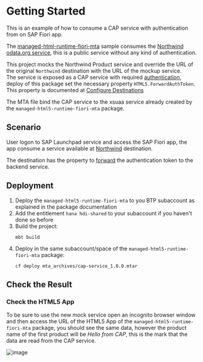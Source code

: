 # Getting Started

This is an example of how to consume a CAP service with authentication from on SAP Fiori app.

The [managed-html-runtime-fiori-mta](https://github.com/SAP-samples/multi-cloud-html5-apps-samples/tree/master/managed-html5-runtime-fiori-mta) sample consumes the [Northwind odata.org service](https://github.com/SAP-samples/multi-cloud-html5-apps-samples/blob/master/managed-html5-runtime-fiori-mta/destination.json), this is a public service without any kind of authentication.

This project mocks the Northwind Product service and override the URL of the original `Northwind` destination with the URL of the mockup service.  
The service is exposed as a CAP service with required [authentication](./srv/cat-service.cds#L4), deploy of this package set the necessary property `HTML5.ForwardAuthToken`.
This property is documented at  [Configure Destinations](https://help.sap.com/viewer/ad4b9f0b14b0458cad9bd27bf435637d/LATEST/en-US/fab4035652cb4fc48503c65dc841d335.html)

The MTA file bind the CAP service to the xsuaa service already created by the `managed-html5-runtime-fiori-mta` package.

## Scenario
User logon to SAP Launchpad service and access the SAP Fiori app, the app consume a service available at [Northwind](https://github.com/SAP-samples/multi-cloud-html5-apps-samples/blob/c65c51c9c0d3f1957595ab25a451e9ac30348034/managed-html5-runtime-fiori-mta/HTML5Module/xs-app.json#L9) destination.

The destination has the property to [forward]() the authentication token to the backend service.



## Deployment

1. Deploy the `managed-html5-runtime-fiori-mta` to you BTP subaccount as explained in the package documentation
2. Add the entitlement `hana hdi-shared` to your subaccount if you haven't done so before
3. Build the project:
   ```
   mbt build
   ```
4. Deploy in the same subaccount/space of the `managed-html5-runtime-fiori-mta` package:
   ```
   cf deploy mta_archives/cap-service_1.0.0.mtar
   ```
## Check the Result

### Check the HTML5 App
To be sure to use the new mock service open an incognito browser window and then access the URL of the HTML5 App of the `managed-html5-runtime-fiori-mta` package, you should see the same data, however the product name of the first product will be *Hello from CAP*, this is the mark that the data are read from the CAP service.

![image](https://user-images.githubusercontent.com/51169423/132773806-f1964c2f-4679-4f7c-988a-a55824729f55.png)

